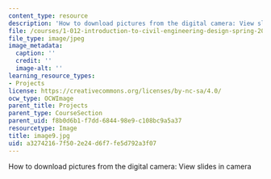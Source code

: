 ```yaml
---
content_type: resource
description: 'How to download pictures from the digital camera: View slides in camera'
file: /courses/1-012-introduction-to-civil-engineering-design-spring-2002/a32742167f502e24d6f7fe5d792a3f07_image9.jpg
file_type: image/jpeg
image_metadata:
  caption: ''
  credit: ''
  image-alt: ''
learning_resource_types:
- Projects
license: https://creativecommons.org/licenses/by-nc-sa/4.0/
ocw_type: OCWImage
parent_title: Projects
parent_type: CourseSection
parent_uid: f8b0d6b1-f7dd-6844-98e9-c108bc9a5a37
resourcetype: Image
title: image9.jpg
uid: a3274216-7f50-2e24-d6f7-fe5d792a3f07
---
```

How to download pictures from the digital camera: View slides in camera